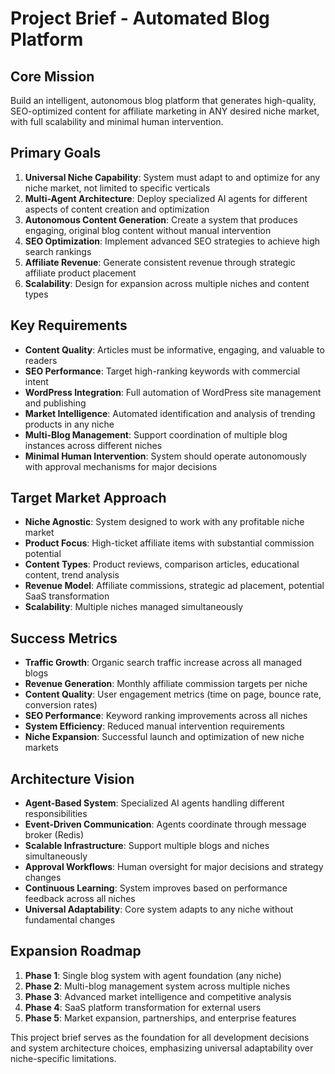 # Project Brief - Automated Blog Platform

## Core Mission
Build an intelligent, autonomous blog platform that generates high-quality, SEO-optimized content for affiliate marketing in ANY desired niche market, with full scalability and minimal human intervention.

## Primary Goals
1. **Universal Niche Capability**: System must adapt to and optimize for any niche market, not limited to specific verticals
2. **Multi-Agent Architecture**: Deploy specialized AI agents for different aspects of content creation and optimization
3. **Autonomous Content Generation**: Create a system that produces engaging, original blog content without manual intervention
4. **SEO Optimization**: Implement advanced SEO strategies to achieve high search rankings
5. **Affiliate Revenue**: Generate consistent revenue through strategic affiliate product placement
6. **Scalability**: Design for expansion across multiple niches and content types

## Key Requirements
- **Content Quality**: Articles must be informative, engaging, and valuable to readers
- **SEO Performance**: Target high-ranking keywords with commercial intent
- **WordPress Integration**: Full automation of WordPress site management and publishing
- **Market Intelligence**: Automated identification and analysis of trending products in any niche
- **Multi-Blog Management**: Support coordination of multiple blog instances across different niches
- **Minimal Human Intervention**: System should operate autonomously with approval mechanisms for major decisions

## Target Market Approach
- **Niche Agnostic**: System designed to work with any profitable niche market
- **Product Focus**: High-ticket affiliate items with substantial commission potential
- **Content Types**: Product reviews, comparison articles, educational content, trend analysis
- **Revenue Model**: Affiliate commissions, strategic ad placement, potential SaaS transformation
- **Scalability**: Multiple niches managed simultaneously

## Success Metrics
- **Traffic Growth**: Organic search traffic increase across all managed blogs
- **Revenue Generation**: Monthly affiliate commission targets per niche
- **Content Quality**: User engagement metrics (time on page, bounce rate, conversion rates)
- **SEO Performance**: Keyword ranking improvements across all niches
- **System Efficiency**: Reduced manual intervention requirements
- **Niche Expansion**: Successful launch and optimization of new niche markets

## Architecture Vision
- **Agent-Based System**: Specialized AI agents handling different responsibilities
- **Event-Driven Communication**: Agents coordinate through message broker (Redis)
- **Scalable Infrastructure**: Support multiple blogs and niches simultaneously
- **Approval Workflows**: Human oversight for major decisions and strategy changes
- **Continuous Learning**: System improves based on performance feedback across all niches
- **Universal Adaptability**: Core system adapts to any niche without fundamental changes

## Expansion Roadmap
1. **Phase 1**: Single blog system with agent foundation (any niche)
2. **Phase 2**: Multi-blog management system across multiple niches
3. **Phase 3**: Advanced market intelligence and competitive analysis
4. **Phase 4**: SaaS platform transformation for external users
5. **Phase 5**: Market expansion, partnerships, and enterprise features

This project brief serves as the foundation for all development decisions and system architecture choices, emphasizing universal adaptability over niche-specific limitations.

